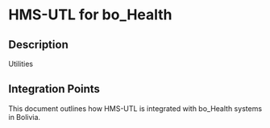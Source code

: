 # HMS-UTL for bo_Health

## Description

Utilities

## Integration Points

This document outlines how HMS-UTL is integrated with bo_Health systems in Bolivia.
